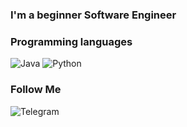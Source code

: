 
### I'm a beginner Software Engineer

### Programming languages
![Java](https://img.shields.io/badge/-Java-090909?style=for-the-badge&logo=java&logoColor=E6826C)
![Python](https://img.shields.io/badge/-Python-090909?style=for-the-badge&logo=python)

### Follow Me

![Telegram](https://img.shields.io/badge/-Telegram-090909?style=for-the-badge&logo=telegram)
